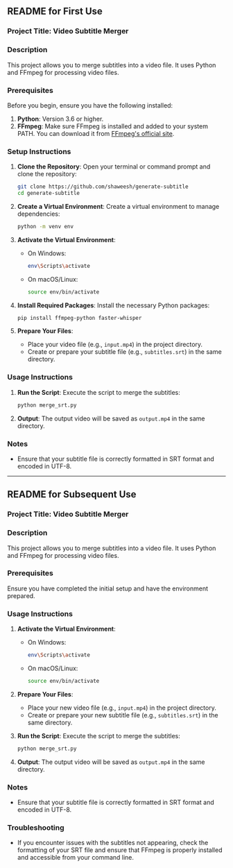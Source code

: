 ## README for First Use

### Project Title: Video Subtitle Merger

### Description

This project allows you to merge subtitles into a video file. It uses Python and FFmpeg for processing video files.

### Prerequisites

Before you begin, ensure you have the following installed:

1. **Python**: Version 3.6 or higher.
2. **FFmpeg**: Make sure FFmpeg is installed and added to your system PATH. You can download it from [FFmpeg's official site](https://ffmpeg.org/download.html).

### Setup Instructions

1. **Clone the Repository**:
   Open your terminal or command prompt and clone the repository:

   ```bash
   git clone https://github.com/shaweesh/generate-subtitle
   cd generate-subtitle
   ```

2. **Create a Virtual Environment**:
   Create a virtual environment to manage dependencies:

   ```bash
   python -m venv env
   ```

3. **Activate the Virtual Environment**:

   - On Windows:
     ```bash
     env\Scripts\activate
     ```
   - On macOS/Linux:
     ```bash
     source env/bin/activate
     ```

4. **Install Required Packages**:
   Install the necessary Python packages:

   ```bash
   pip install ffmpeg-python faster-whisper
   ```

5. **Prepare Your Files**:
   - Place your video file (e.g., `input.mp4`) in the project directory.
   - Create or prepare your subtitle file (e.g., `subtitles.srt`) in the same directory.

### Usage Instructions

1. **Run the Script**:
   Execute the script to merge the subtitles:

   ```bash
   python merge_srt.py
   ```

2. **Output**:
   The output video will be saved as `output.mp4` in the same directory.

### Notes

- Ensure that your subtitle file is correctly formatted in SRT format and encoded in UTF-8.

---

## README for Subsequent Use

### Project Title: Video Subtitle Merger

### Description

This project allows you to merge subtitles into a video file. It uses Python and FFmpeg for processing video files.

### Prerequisites

Ensure you have completed the initial setup and have the environment prepared.

### Usage Instructions

1. **Activate the Virtual Environment**:

   - On Windows:
     ```bash
     env\Scripts\activate
     ```
   - On macOS/Linux:
     ```bash
     source env/bin/activate
     ```

2. **Prepare Your Files**:

   - Place your new video file (e.g., `input.mp4`) in the project directory.
   - Create or prepare your new subtitle file (e.g., `subtitles.srt`) in the same directory.

3. **Run the Script**:
   Execute the script to merge the subtitles:

   ```bash
   python merge_srt.py
   ```

4. **Output**:
   The output video will be saved as `output.mp4` in the same directory.

### Notes

- Ensure that your subtitle file is correctly formatted in SRT format and encoded in UTF-8.

### Troubleshooting

- If you encounter issues with the subtitles not appearing, check the formatting of your SRT file and ensure that FFmpeg is properly installed and accessible from your command line.
